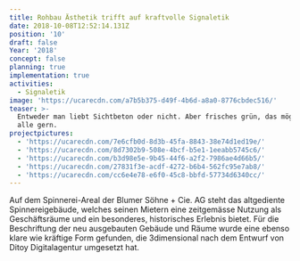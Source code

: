 ```yaml
---
title: Rohbau Ästhetik trifft auf kraftvolle Signaletik
date: 2018-10-08T12:52:14.131Z
position: '10'
draft: false
Year: '2018'
concept: false
planning: true
implementation: true
activities:
  - Signaletik
image: 'https://ucarecdn.com/a7b5b375-d49f-4b6d-a8a0-8776cbdec516/'
teaser: >-
  Entweder man liebt Sichtbeton oder nicht. Aber frisches grün, das mögen doch
  alle gern.
projectpictures:
  - 'https://ucarecdn.com/7e6cfb0d-8d3b-45fa-8843-38e74d1ed19e/'
  - 'https://ucarecdn.com/8d7302b9-508e-4bcf-b5e1-1eeabb5745c6/'
  - 'https://ucarecdn.com/b3d98e5e-9b45-44f6-a2f2-7986ae4d66b5/'
  - 'https://ucarecdn.com/27831f3e-acdf-4272-b6b4-562fc95e7ab8/'
  - 'https://ucarecdn.com/cc6e4e78-e6f0-45c8-bbfd-57734d6340cc/'
---
```

Auf dem Spinnerei-Areal der Blumer Söhne + Cie. AG steht das altgediente Spinnereigebäude, welches seinen Mietern eine zeitgemässe Nutzung als Geschäftsräume und ein besonderes, historisches Erlebnis bietet. Für die Beschriftung der neu ausgebauten Gebäude und Räume wurde eine ebenso klare wie kräftige Form gefunden, die 3dimensional nach dem Entwurf von Ditoy Digitalagentur umgesetzt hat.
